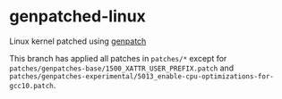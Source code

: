 # genpatched-linux

Linux kernel patched using [genpatch](https://dev.gentoo.org/~mpagano/genpatches/tarballs/)

This branch has applied all patches in `patches/*` except for `patches/genpatches-base/1500_XATTR_USER_PREFIX.patch` and `patches/genpatches-experimental/5013_enable-cpu-optimizations-for-gcc10.patch`.
